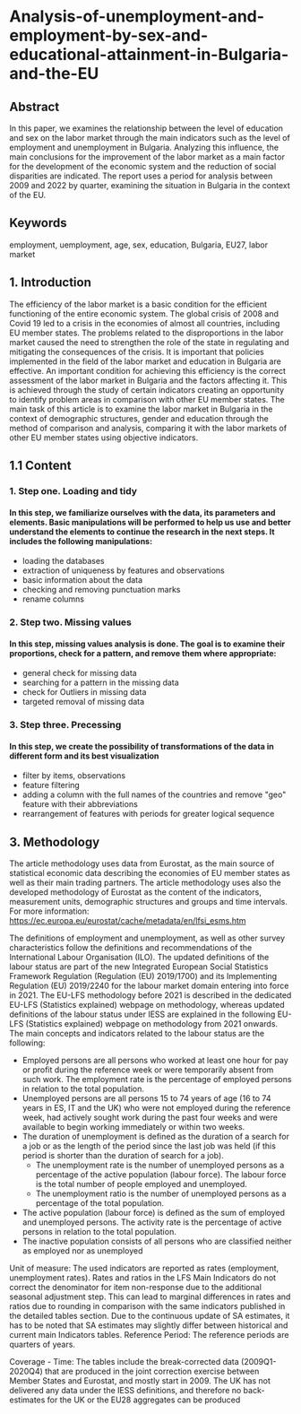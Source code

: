 # Analysis-of-unemployment-and-employment-by-sex-and-educational-attainment-in-Bulgaria-and-the-EU
## Abstract
In this paper, we examines the relationship between the level of education and sex on the labor market through the main indicators such as the level of employment and unemployment in Bulgaria.
Analyzing this influence, the main conclusions for the improvement of the labor market as a main factor for the development of the economic system and the reduction of social disparities are indicated.
The report uses a period for analysis between 2009 and 2022 by quarter, examining the situation in Bulgaria in the context of the EU.
## Keywords
employment, uemployment, age, sex, education, Bulgaria, EU27, labor market
## 1. Introduction
The efficiency of the labor market is a basic condition for the efficient functioning of the entire economic system. The global crisis of 2008 and Covid 19 led to a crisis in the economies of almost all countries, including EU member states. The problems related to the disproportions in the labor market caused the need to strengthen the role of the state in regulating and mitigating the consequences of the crisis. It is important that policies implemented in the field of the labor market and education in Bulgaria are effective. An important condition for achieving this efficiency is the correct assessment of the labor market in Bulgaria and the factors affecting it. This is achieved through the study of certain indicators creating an opportunity to identify problem areas in comparison with other EU member states. The main task of this article is to examine the labor market in Bulgaria in the context of demographic structures, gender and education through the method of comparison and analysis, comparing it with the labor markets of other EU member states using objective indicators.
## 1.1 Content
### 1. Step one. Loading and tidy
#### In this step, we familiarize ourselves with the data, its parameters and elements. Basic manipulations will be performed to help us use and better understand the elements to continue the research in the next steps. It includes the following manipulations:
- loading the databases
- extraction of uniqueness by features and observations
- basic information about the data
- checking and removing punctuation marks
- rename columns
### 2. Step two. Missing values
#### In this step, missing values analysis is done. The goal is to examine their proportions, check for a pattern, and remove them where appropriate:
- general check for missing data
- searching for a pattern in the missing data
- check for Outliers in missing data
- targeted removal of missing data
### 3. Step three. Precessing
#### In this step, we create the possibility of transformations of the data in different form and its best visualization
- filter by items, observations
- feature filtering
- adding a column with the full names of the countries and remove "geo" feature with their abbreviations
- rearrangement of features with periods for greater logical sequence
## 3. Methodology
The article methodology uses data from Eurostat, as the main source of statistical economic data describing the economies of EU member states as well as their main trading partners. The article methodology uses also the developed methodology of Eurostat as the content of the indicators, measurement units, demographic structures and groups and time intervals. For more information:
https://ec.europa.eu/eurostat/cache/metadata/en/lfsi_esms.htm

The definitions of employment and unemployment, as well as other survey characteristics follow the definitions and recommendations of the International Labour Organisation (ILO). The updated definitions of the labour status are part of the new Integrated European Social Statistics Framework Regulation (Regulation (EU) 2019/1700) and its Implementing Regulation (EU) 2019/2240 for the labour market domain entering into force in 2021. The EU-LFS methodology before 2021 is described in the dedicated EU-LFS (Statistics explained) webpage on methodology, whereas updated definitions of the labour status under IESS are explained in the following EU-LFS (Statistics explained) webpage on methodology from 2021 onwards. The main concepts and indicators related to the labour status are the following:

- Employed persons are all persons who worked at least one hour for pay or profit during the reference week or were temporarily absent from such work. The employment rate is the percentage of employed persons in relation to the total population.
- Unemployed persons are all persons 15 to 74 years of age (16 to 74 years in ES, IT and the UK) who were not employed during the reference week, had actively sought work during the past four weeks and were available to begin working immediately or within two weeks.
- The duration of unemployment is defined as the duration of a search for a job or as the length of the period since the last job was held (if this period is shorter than the duration of search for a job).
    - The unemployment rate is the number of unemployed persons as a percentage of the active population (labour force). The labour force is the total number of people employed and unemployed.
    - The unemployment ratio is the number of unemployed persons as a percentage of the total population.
- The active population (labour force) is defined as the sum of employed and unemployed persons. The activity rate is the percentage of active persons in relation to the total population.
- The inactive population consists of all persons who are classified neither as employed nor as unemployed

Unit of measure: The used indicators are reported as rates (employment, unemployment rates). Rates and ratios in the LFS Main Indicators do not correct the denominator for item non-response due to the additional seasonal adjustment step. This can lead to marginal differences in rates and ratios due to rounding in comparison with the same indicators published in the detailed tables section. Due to the continuous update of SA estimates, it has to be noted that SA estimates may slightly differ between historical and current main Indicators tables.
Reference Period: The reference periods are quarters of years.

Coverage - Time: The tables include the break-corrected data (2009Q1-2020Q4) that are produced in the joint correction exercise between Member States and Eurostat, and mostly start in 2009. The UK has not delivered any data under the IESS definitions, and therefore no back-estimates for the UK or the EU28 aggregates can be produced